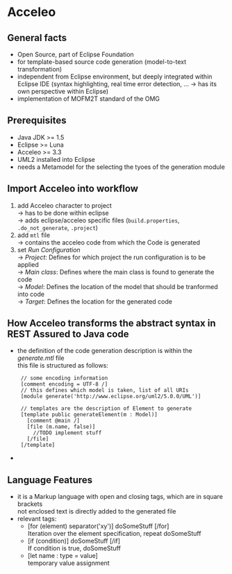 # Acceleo

## General facts

- Open Source, part of Eclipse Foundation
- for template-based source code generation (model-to-text transformation)
- independent from Eclipse environment, but deeply integrated within Eclipse IDE (syntax highlighting, real time error detection, ... -> has its own perspective within Eclipse)
- implementation of MOFM2T standard of the OMG

## Prerequisites

 - Java JDK >= 1.5
 - Eclipse >= Luna
 - Acceleo >= 3.3
 - UML2 installed into Eclipse
 - needs a Metamodel for the selecting the tyoes of the generation module
 
 ## Import Acceleo into workflow
 
 1. add Acceleo character to project  
   -> has to be done within eclipse  
   -> adds eclipse/acceleo specific files (`build.properties`, `.do_not_generate`, `.project`) 
 2. add `mtl` file  
   -> contains the acceleo code from which the Code is generated
 3. set _Run Configuration_  
   -> _Project_: Defines for which project the run configuration is to be applied  
   -> _Main class_: Defines where the main class is found to generate the code  
   -> _Model_: Defines the location of the model that should be tranformed into code  
   -> _Target_: Defines the location for the generated code
 
 ## How Acceleo transforms the abstract syntax in REST Assured to Java code
 
 - the definition of the code generation description is within the _generate.mtl_ file  
   this file is structured as follows:
   ```
    // some encoding information 
    [comment encoding = UTF-8 /]
	// this defines which model is taken, list of all URIs
    [module generate('http://www.eclipse.org/uml2/5.0.0/UML')]
	
	// templates are the description of Element to generate
	[template public generateElement(m : Model)] 
      [comment @main /]
      [file (m.name, false)]
        //TODO implement stuff
      [/file]
    [/template]
	```
 - 
 
 ## Language Features
 
 - it is a Markup language with open and closing tags, which are in square brackets  
   not enclosed text is directly added to the generated file
 - relevant tags:
   - [for (element) separator('xy')] doSomeStuff [/for]  
     Iteration over the element specification, repeat doSomeStuff
   - [if  (condition)] doSomeStuff [/if]  
     If condition is true, doSomeStuff
   - [let name : type = value]  
     temporary value assignment
 
 
